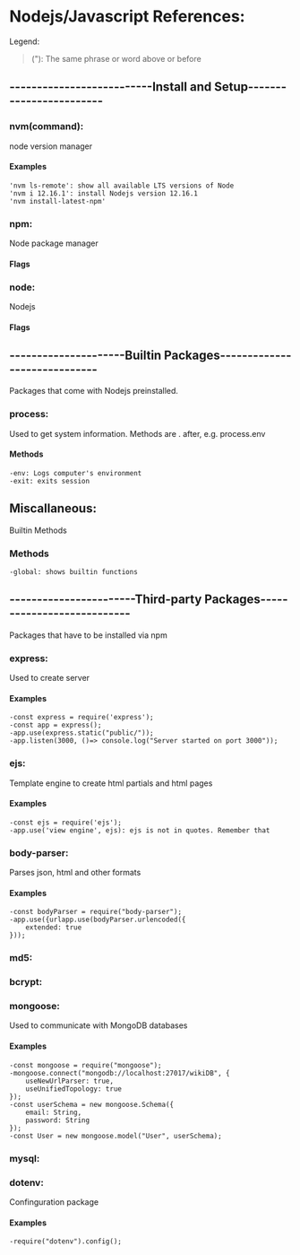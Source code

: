 # Nodejs/Javascript References:
Legend:
>("): The same phrase or word above or before

## --------------------------Install and Setup------------------------

### nvm(command): 
node version manager
#### Examples
	'nvm ls-remote': show all available LTS versions of Node
	'nvm i 12.16.1': install Nodejs version 12.16.1
	'nvm install-latest-npm'
	

### npm:	
Node package manager
#### Flags

### node:	
Nodejs
#### Flags


## ---------------------Builtin Packages-----------------------------
Packages that come with Nodejs preinstalled.
### process:
Used to get system information. Methods are . after, e.g. process.env
#### Methods
	-env: Logs computer's environment
	-exit: exits session

## Miscallaneous:
Builtin Methods
### Methods
	-global: shows builtin functions

## -----------------------Third-party Packages---------------------------
Packages that have to be installed via npm	
### express:
Used to create server
#### Examples
	-const express = require('express');
	-const app = express();
	-app.use(express.static("public/"));
	-app.listen(3000, ()=> console.log("Server started on port 3000"));

### ejs:
Template engine to create html partials and html pages
#### Examples
	-const ejs = require('ejs');
	-app.use('view engine', ejs): ejs is not in quotes. Remember that

### body-parser:
Parses json, html and other formats
#### Examples
	-const bodyParser = require("body-parser");
	-app.use({urlapp.use(bodyParser.urlencoded({
		extended: true
	}));

### md5:

### bcrypt:

### mongoose:
Used to communicate with MongoDB databases
#### Examples
	-const mongoose = require("mongoose");
	-mongoose.connect("mongodb://localhost:27017/wikiDB", {
		useNewUrlParser: true,
		useUnifiedTopology: true
	});
	-const userSchema = new mongoose.Schema({
		email: String,
		password: String
	});
	-const User = new mongoose.model("User", userSchema);

### mysql:	

### dotenv:
Confinguration package
#### Examples
	-require("dotenv").config();

